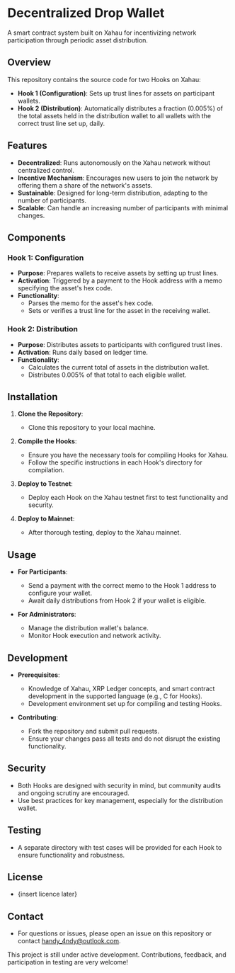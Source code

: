 # Decentralized Drop Wallet

A smart contract system built on Xahau for incentivizing network participation through periodic asset distribution.

## Overview

This repository contains the source code for two Hooks on Xahau:

- **Hook 1 (Configuration)**: Sets up trust lines for assets on participant wallets.
- **Hook 2 (Distribution)**: Automatically distributes a fraction (0.005%) of the total assets held in the distribution wallet to all wallets with the correct trust line set up, daily.

## Features

- **Decentralized**: Runs autonomously on the Xahau network without centralized control.
- **Incentive Mechanism**: Encourages new users to join the network by offering them a share of the network's assets.
- **Sustainable**: Designed for long-term distribution, adapting to the number of participants.
- **Scalable**: Can handle an increasing number of participants with minimal changes.

## Components

### Hook 1: Configuration

- **Purpose**: Prepares wallets to receive assets by setting up trust lines.
- **Activation**: Triggered by a payment to the Hook address with a memo specifying the asset's hex code.
- **Functionality**:
  - Parses the memo for the asset's hex code.
  - Sets or verifies a trust line for the asset in the receiving wallet.

### Hook 2: Distribution

- **Purpose**: Distributes assets to participants with configured trust lines.
- **Activation**: Runs daily based on ledger time.
- **Functionality**:
  - Calculates the current total of assets in the distribution wallet.
  - Distributes 0.005% of that total to each eligible wallet.

## Installation

1. **Clone the Repository**:
   - Clone this repository to your local machine.

2. **Compile the Hooks**:
   - Ensure you have the necessary tools for compiling Hooks for Xahau.
   - Follow the specific instructions in each Hook's directory for compilation.

3. **Deploy to Testnet**:
   - Deploy each Hook on the Xahau testnet first to test functionality and security.

4. **Deploy to Mainnet**:
   - After thorough testing, deploy to the Xahau mainnet.

## Usage

- **For Participants**: 
  - Send a payment with the correct memo to the Hook 1 address to configure your wallet. 
  - Await daily distributions from Hook 2 if your wallet is eligible.

- **For Administrators**:
  - Manage the distribution wallet's balance.
  - Monitor Hook execution and network activity.

## Development

- **Prerequisites**: 
  - Knowledge of Xahau, XRP Ledger concepts, and smart contract development in the supported language (e.g., C for Hooks).
  - Development environment set up for compiling and testing Hooks.

- **Contributing**:
  - Fork the repository and submit pull requests.
  - Ensure your changes pass all tests and do not disrupt the existing functionality.

## Security

- Both Hooks are designed with security in mind, but community audits and ongoing scrutiny are encouraged.
- Use best practices for key management, especially for the distribution wallet.

## Testing

- A separate directory with test cases will be provided for each Hook to ensure functionality and robustness.

## License

- {insert licence later}

## Contact

- For questions or issues, please open an issue on this repository or contact handy_4ndy@outlook.com.

This project is still under active development. Contributions, feedback, and participation in testing are very welcome!
